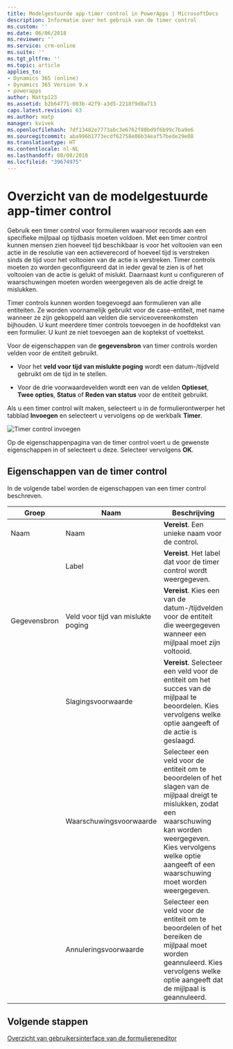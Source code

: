 ```yaml
---
title: Modelgestuurde app-timer control in PowerApps | MicrosoftDocs
description: Informatie over het gebruik van de timer control
ms.custom: ''
ms.date: 06/06/2018
ms.reviewer: ''
ms.service: crm-online
ms.suite: ''
ms.tgt_pltfrm: ''
ms.topic: article
applies_to:
- Dynamics 365 (online)
- Dynamics 365 Version 9.x
- powerapps
author: Mattp123
ms.assetid: b2b64771-083b-42f9-a3d5-2218f9d8a713
caps.latest.revision: 63
ms.author: matp
manager: kvivek
ms.openlocfilehash: 7df13482e7773abc3e6762f80bd9f6b99c7ba9e6
ms.sourcegitcommit: aba996b1773ecdf62758e06b34eaf57bede29e08
ms.translationtype: HT
ms.contentlocale: nl-NL
ms.lasthandoff: 08/08/2018
ms.locfileid: "39674975"
---
```

# <a name="model-driven-app-timer-control-overview"></a>Overzicht van de modelgestuurde app-timer control

 Gebruik een timer control voor formulieren waarvoor records aan een specifieke mijlpaal op tijdbasis moeten voldoen. Met een timer control kunnen mensen zien hoeveel tijd beschikbaar is voor het voltooien van een actie in de resolutie van een actieverecord of hoeveel tijd is verstreken sinds de tijd voor het voltooien van de actie is verstreken. Timer controls moeten zo worden geconfigureerd dat in ieder geval te zien is of het voltooien van de actie is gelukt of mislukt. Daarnaast kunt u configureren of waarschuwingen moeten worden weergegeven als de actie dreigt te mislukken.  
  
 Timer controls kunnen worden toegevoegd aan formulieren van alle entiteiten. Ze worden voornamelijk gebruikt voor de case-entiteit, met name wanneer ze zijn gekoppeld aan velden die serviceovereenkomsten bijhouden. U kunt meerdere timer controls toevoegen in de hoofdtekst van een formulier. U kunt ze niet toevoegen aan de koptekst of voettekst.  
  
 Voor de eigenschappen van de **gegevensbron** van timer controls worden velden voor de entiteit gebruikt.  
  
-   Voor het **veld voor tijd van mislukte poging** wordt een datum-/tijdveld gebruikt om de tijd in te stellen.  
  
-   Voor de drie voorwaardevelden wordt een van de velden **Optieset**, **Twee opties**, **Status** of **Reden van status** voor de entiteit gebruikt.  

Als u een timer control wilt maken, selecteert u in de formulierontwerper het tabblad **Invoegen** en selecteert u vervolgens op de werkbalk **Timer**. 

  ![Timer control invoegen](media/insert-timer-control.png)

Op de eigenschappenpagina van de timer control voert u de gewenste eigenschappen in of selecteert u deze. Selecteer vervolgens **OK**. 

  
<a name="BKMK_TimerControlProperties"></a>   

## <a name="timer-control-properties"></a>Eigenschappen van de timer control  
 In de volgende tabel worden de eigenschappen van een timer control beschreven.  
  
|Groep|Naam|Beschrijving|  
|-----------|----------|-----------------|  
|Naam|Naam|**Vereist**. Een unieke naam voor de control.|  
||Label|**Vereist**. Het label dat voor de timer control wordt weergegeven.|  
|Gegevensbron|Veld voor tijd van mislukte poging|**Vereist**. Kies een van de datum-/tijdvelden voor de entiteit die weergegeven wanneer een mijlpaal moet zijn voltooid.|  
||Slagingsvoorwaarde|**Vereist**. Selecteer een veld voor de entiteit om het succes van de mijlpaal te beoordelen. Kies vervolgens welke optie aangeeft of de actie is geslaagd.|  
||Waarschuwingsvoorwaarde|Selecteer een veld voor de entiteit om te beoordelen of het slagen van de mijlpaal dreigt te mislukken, zodat een waarschuwing kan worden weergegeven. Kies vervolgens welke optie aangeeft of een waarschuwing moet worden weergegeven.|  
||Annuleringsvoorwaarde|Selecteer een veld voor de entiteit om te beoordelen of het bereiken de mijlpaal moet worden geannuleerd. Kies vervolgens welke optie aangeeft dat de mijlpaal is geannuleerd.|  

## <a name="next-steps"></a>Volgende stappen

[Overzicht van gebruikersinterface van de formuliereneditor](form-editor-user-interface-legacy.md)